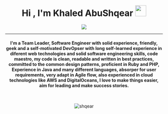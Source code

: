 <h1 align="center">Hi , I'm Khaled AbuShqear <img src="https://media.giphy.com/media/hvRJCLFzcasrR4ia7z/giphy.gif" width="35"></h1>
<p align="center">
  <a href="https://git.io/typing-svg">
  <img src="https://readme-typing-svg.demolab.com?font=Exo+2&weight=500&size=22&pause=1000&center=true&vCenter=true&random=false&width=500&lines=Software+Engineer;DevOps+Engineer;Infrastructure+Engineer"></a>
</p>
<hr/>
<h4 align="center">I'm a Team Leader, Software Engineer with solid experience, friendly, geek and a self-motivated DevOpser with long self-learned experience in diferent web technologies and solid software engineering skills, code maestro, my code is clean, readable and written in best practices, committed to the common design patterns, proficient in Ruby and PHP, Experience in Java and many different languages, absorper for user requirements, very adapt in Agile flow, also experienced in cloud technologies like AWS and DigitalOceans, I love to make things easier, aim for leading and make success stories.</h4>
<br>
<p align="center"> <img src="https://komarev.com/ghpvc/?username=shqear&label=Profile%20views&color=0e75b6&style=plastic" alt="shqear" /> </p>


